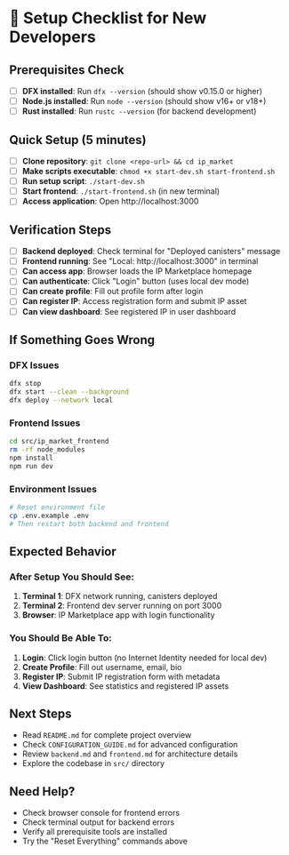 # 🚀 Setup Checklist for New Developers

## Prerequisites Check
- [ ] **DFX installed**: Run `dfx --version` (should show v0.15.0 or higher)
- [ ] **Node.js installed**: Run `node --version` (should show v16+ or v18+)
- [ ] **Rust installed**: Run `rustc --version` (for backend development)

## Quick Setup (5 minutes)
- [ ] **Clone repository**: `git clone <repo-url> && cd ip_market`
- [ ] **Make scripts executable**: `chmod +x start-dev.sh start-frontend.sh`
- [ ] **Run setup script**: `./start-dev.sh`
- [ ] **Start frontend**: `./start-frontend.sh` (in new terminal)
- [ ] **Access application**: Open http://localhost:3000

## Verification Steps
- [ ] **Backend deployed**: Check terminal for "Deployed canisters" message
- [ ] **Frontend running**: See "Local: http://localhost:3000" in terminal
- [ ] **Can access app**: Browser loads the IP Marketplace homepage
- [ ] **Can authenticate**: Click "Login" button (uses local dev mode)
- [ ] **Can create profile**: Fill out profile form after login
- [ ] **Can register IP**: Access registration form and submit IP asset
- [ ] **Can view dashboard**: See registered IP in user dashboard

## If Something Goes Wrong

### DFX Issues
```bash
dfx stop
dfx start --clean --background
dfx deploy --network local
```

### Frontend Issues
```bash
cd src/ip_market_frontend
rm -rf node_modules
npm install
npm run dev
```

### Environment Issues
```bash
# Reset environment file
cp .env.example .env
# Then restart both backend and frontend
```

## Expected Behavior

### After Setup You Should See:
1. **Terminal 1**: DFX network running, canisters deployed
2. **Terminal 2**: Frontend dev server running on port 3000
3. **Browser**: IP Marketplace app with login functionality

### You Should Be Able To:
1. **Login**: Click login button (no Internet Identity needed for local dev)
2. **Create Profile**: Fill out username, email, bio
3. **Register IP**: Submit IP registration form with metadata
4. **View Dashboard**: See statistics and registered IP assets

## Next Steps
- Read `README.md` for complete project overview
- Check `CONFIGURATION_GUIDE.md` for advanced configuration
- Review `backend.md` and `frontend.md` for architecture details
- Explore the codebase in `src/` directory

## Need Help?
- Check browser console for frontend errors
- Check terminal output for backend errors
- Verify all prerequisite tools are installed
- Try the "Reset Everything" commands above
